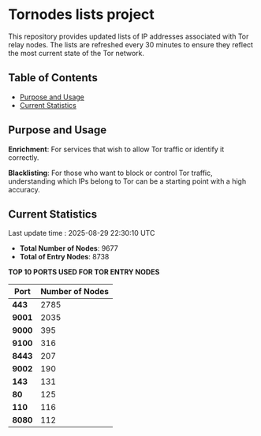 # Tornodes lists project

This repository provides updated lists of IP addresses associated with Tor relay nodes. The lists are refreshed every 30 minutes to ensure they reflect the most current state of the Tor network.

## Table of Contents

- [Purpose and Usage](#purpose-and-usage)
- [Current Statistics](#current-statistics)


## Purpose and Usage

**Enrichment**: For services that wish to allow Tor traffic or identify it correctly.

**Blacklisting**: For those who want to block or control Tor traffic, understanding which IPs belong to Tor can be a starting point with a high accuracy.

## Current Statistics

Last update time : 2025-08-29 22:30:10 UTC

- **Total Number of Nodes**: 9677
- **Total of Entry Nodes**: 8738

**TOP 10 PORTS USED FOR TOR ENTRY NODES**

| **Port** | **Number of Nodes** |
|------|-----------------|
| **443**   | 2785  |
| **9001**   | 2035  |
| **9000**   | 395  |
| **9100**   | 316  |
| **8443**   | 207  |
| **9002**   | 190  |
| **143**   | 131  |
| **80**   | 125  |
| **110**   | 116  |
| **8080**   | 112  |

